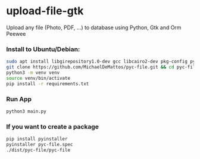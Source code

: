 # upload-file-gtk

Upload any file (Photo, PDF, ...) to database using Python, Gtk and Orm Peewee

### Install to Ubuntu/Debian:

```bash
sudo apt install libgirepository1.0-dev gcc libcairo2-dev pkg-config python3-dev gir1.2-gtk-3.0 python3-venv
git clone https://github.com/MichaelDeMattos/pyc-file.git && cd pyc-file
python3 -m venv venv
source venv/bin/activate
pip install -r requirements.txt
```

### Run App

```bash
python3 main.py
```

### If you want to create a package

```bash
pip install pyinstaller
pyinstaller pyc-file.spec
./dist/pyc-file/pyc-file
```
